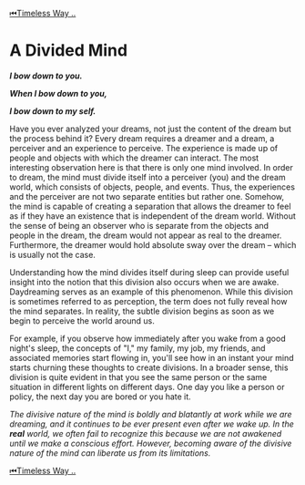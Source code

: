 [⏮Timeless Way ..](README.md)
# A Divided Mind

***I bow down to you.***

***When I bow down to you,***

***I bow down to my self.***

Have you ever analyzed your dreams, not just the content of the dream but the process behind it? 
Every dream requires a dreamer and a dream, a perceiver and an experience to perceive. 
The experience is made up of people and objects with which the dreamer can interact. 
The most interesting observation here is that there is only one mind involved. 
In order to dream, the mind must divide itself into a perceiver (you) and the dream world, which consists of objects, people, and events. 
Thus, the experiences and the perceiver are not two separate entities but rather one. 
Somehow, the mind is capable of creating a separation that allows the dreamer to feel as if they have an existence that is independent of the dream world. 
Without the sense of being an observer who is separate from the objects and people in the dream, the dream would not appear as real to the dreamer.
Furthermore, the dreamer would hold absolute sway over the dream – which is usually not the case.

Understanding how the mind divides itself during sleep can provide useful insight into the notion that this division also occurs when we are awake. 
Daydreaming serves as an example of this phenomenon. 
While this division is sometimes referred to as perception, the term does not fully reveal how the mind separates. 
In reality, the subtle division begins as soon as we begin to perceive the world around us.

For example, if you observe how immediately after you wake from a good night's sleep, 
the concepts of "I," my family, my job, my friends, and associated memories start flowing in, 
you'll see how in an instant your mind starts churning these thoughts to create divisions. 
In a broader sense, this division is quite evident in that you see the same person or the same situation in different lights on different days. 
One day you like a person or policy, the next day you are bored or you hate it.

*The divisive nature of the mind is boldly and blatantly at work while we are dreaming, and it continues to be ever present even after we wake up. 
In the ***real*** world, we often fail to recognize this because we are not awakened until we make a conscious effort. 
However, becoming aware of the divisive nature of the mind can liberate us from its limitations.*

[⏮Timeless Way ..](README.md)
